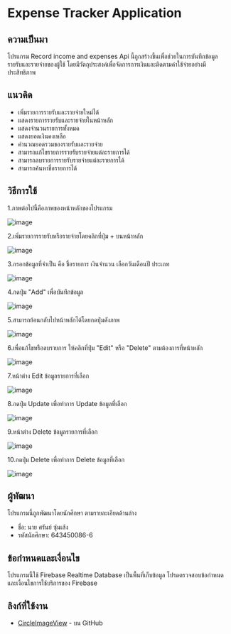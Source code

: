 # Expense Tracker Application

## ความเป็นมา
โปรแกรม Record income and expenses Api นี้ถูกสร้างขึ้นเพื่อช่วยในการบันทึกข้อมูลรายรับและรายจ่ายของผู้ใช้ โดยมีวัตถุประสงค์เพื่อจัดการการเงินและติดตามค่าใช้จ่ายอย่างมีประสิทธิภาพ

## แนวคิด
- เพิ่มรายการรายรับและรายจ่ายใหม่ได้
- แสดงรายการรายรับและรายจ่ายในหน้าหลัก
- แสดงจำนวนรายการทั้งหมด
- แสดงยอดเงินคงเหลือ
- คำนวณยอดรวมของรายรับและรายจ่าย
- สามารถแก้ไขรายการรายรับรายจ่ายแต่ละรายการได้
- สามารถลบรายการรายรับรายจ่ายแต่ละรายการได้
- สามารถค้นหาชื่อรายการได้

## วิธีการใช้

1.ภาพต่อไปนี้คือภาพของหน้าหลักของโปรแกรม

   ![image](https://github.com/Syxsaran/Record-in-ex-api/assets/96071669/5394139b-f5ff-4270-a4db-1a2fca6e9143)

2.เพิ่มรายการรายรับหรือรายจ่ายโดยคลิกที่ปุ่ม + บนหน้าหลัก
   
   ![image](https://github.com/Syxsaran/Record-in-ex-api/assets/96071669/f2e336f1-4832-4071-be0c-ca415b0e03c1)

3.กรอกข้อมูลที่จำเป็น คือ ชื่อรายการ เงินจำนวน เลือกวันเดือนปี ประเภท

   ![image](https://github.com/Syxsaran/Record-in-ex-api/assets/96071669/0255173f-b74b-4951-bb44-839c60f79209)

4.กดปุ่ม "Add" เพื่อบันทึกข้อมูล

   ![image](https://github.com/Syxsaran/Record-in-ex-api/assets/96071669/6470c88b-df3c-45b3-b5e4-9dfab13c1ed4)

5.สามารถย้อนกลับไปหน้าหลักได้โดยกดปุ่มดังภาพ

   ![image](https://github.com/Syxsaran/Record-in-ex-api/assets/96071669/e077c22e-3cca-4661-ba25-e1c170ace865)

6.เพื่อแก้ไขหรือลบรายการ ให้คลิกที่ปุ่ม "Edit" หรือ "Delete" ตามต้องการที่หน้าหลัก

   ![image](https://github.com/Syxsaran/Record-in-ex-api/assets/96071669/cef7f557-3a63-4083-8999-3bd592d455c8)

7.หน้าต่าง Edit ข้อมูลรายการที่เลือก

   ![image](https://github.com/Syxsaran/Record-in-ex-api/assets/96071669/bd7d0b4c-08a8-48b5-988a-85643da67864)

8.กดปุ่ม Update เพื่อทำการ Update ข้อมูลที่เลือก

   ![image](https://github.com/Syxsaran/Record-in-ex-api/assets/96071669/0439b266-a040-4c49-9e4b-a3432d8dafd0)

9.หน้าต่าง Delete ข้อมูลรายการที่เลือก

   ![image](https://github.com/Syxsaran/Record-in-ex-api/assets/96071669/ecd70a7f-8906-48b6-bbf8-0525381afb39)

10.กดปุ่ม Delete เพื่อทำการ Delete ข้อมูลที่เลือก

   ![image](https://github.com/Syxsaran/Record-in-ex-api/assets/96071669/883d7274-2f45-4c98-8e7b-13c204e46642)


## ผู้พัฒนา
โปรแกรมนี้ถูกพัฒนาโดยนักศึกษา ตามรายละเอียดด้านล่าง

- ชื่อ: นาย ศรันย์ ซุ่นเส้ง 
- รหัสนักศึกษา: 643450086-6

## ข้อกำหนดและเงื่อนไข
โปรแกรมนี้ใช้ Firebase Realtime Database เป็นพื้นที่เก็บข้อมูล โปรดตรวจสอบข้อกำหนดและเงื่อนไขการใช้บริการของ Firebase

## ลิงก์ที่ใช้งาน
- [CircleImageView]([URL_ของ_CircleImageView](https://github.com/hdodenhof/CircleImageView.git)https://github.com/hdodenhof/CircleImageView.git) - บน GitHub

